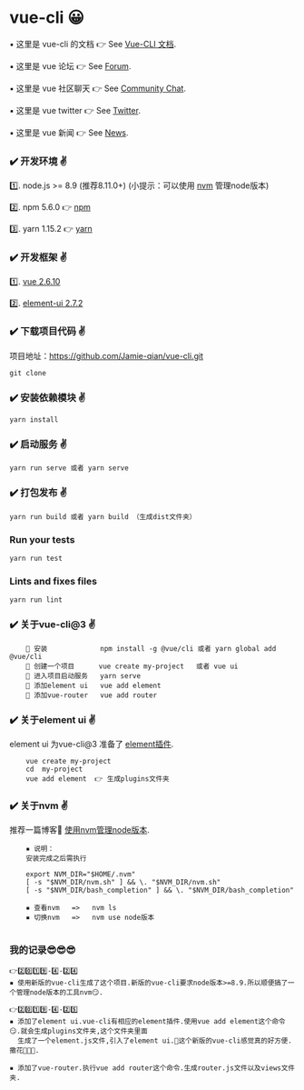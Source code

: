 # vue-cli 😀



▪️ 这里是 vue-cli 的文档 👉 See [Vue-CLI 文档](https://cli.vuejs.org/zh/).

▪️ 这里是 vue 论坛  👉 See [Forum](https://forum.vuejs.org/).

▪️ 这里是 vue 社区聊天 👉 See [Community Chat](https://discordapp.com/invite/HBherRA).

▪️ 这里是 vue twitter 👉 See [Twitter](https://twitter.com/vuejs).

▪️ 这里是 vue 新闻 👉 See [News](https://news.vuejs.org/).



### ✔️ 开发环境 ✌️

1️⃣. node.js >= 8.9 (推荐8.11.0+)         (小提示：可以使用 [nvm](https://github.com/creationix/nvm) 管理node版本)

2️⃣. npm  5.6.0   👉  [npm](https://www.npmjs.com.cn/)

3️⃣. yarn 1.15.2  👉  [yarn](https://yarnpkg.com/zh-Hant/)

### ✔️ 开发框架 ✌️

1️⃣. [vue 2.6.10](http://cn.vuejs.org/)

2️⃣. [element-ui 2.7.2](http://element.eleme.io/#/zh-CN/)


### ✔️ 下载项目代码 ✌️

项目地址：https://github.com/Jamie-qian/vue-cli.git
```
git clone 
```
    
### ✔️ 安装依赖模块 ✌️
```
yarn install
```

### ✔️ 启动服务 ✌️
```
yarn run serve 或者 yarn serve
```

### ✔️ 打包发布 ✌️
```
yarn run build 或者 yarn build （生成dist文件夹）
```

### Run your tests
```
yarn run test
```

### Lints and fixes files
```
yarn run lint
```

### ✔️ 关于vue-cli@3 ✌️
```
    🔅 安装             npm install -g @vue/cli 或者 yarn global add @vue/cli
    🔅 创建一个项目      vue create my-project   或者 vue ui
    🔅 进入项目启动服务   yarn serve
    🔅 添加element ui   vue add element
    🔅 添加vue-router   vue add router
```

### ✔️ 关于element ui ✌️

   element ui 为vue-cli@3 准备了 [element插件](https://github.com/ElementUI/vue-cli-plugin-element).
    
```
    vue create my-project
    cd  my-project
    vue add element  👉 生成plugins文件夹
```

### ✔️ 关于nvm ✌️

   推荐一篇博客🤗        [使用nvm管理node版本](http://bubkoo.com/2017/01/08/quick-tip-multiple-versions-node-nvm/).
```
    ▪️ 说明：
    安装完成之后需执行

    export NVM_DIR="$HOME/.nvm"
    [ -s "$NVM_DIR/nvm.sh" ] && \. "$NVM_DIR/nvm.sh"
    [ -s "$NVM_DIR/bash_completion" ] && \. "$NVM_DIR/bash_completion"

    ▪️ 查看nvm   =>   nvm ls
    ▪️ 切换nvm   =>   nvm use node版本
    
```
### 我的记录😎😎😎
```
👉2️⃣0️⃣1️⃣9️⃣-4️⃣-2️⃣4️⃣
▪️ 使用新版的vue-cli生成了这个项目.新版的vue-cli要求node版本>=8.9.所以顺便搞了一个管理node版本的工具nvm😏.

👉2️⃣0️⃣1️⃣9️⃣-4️⃣-2️⃣5️⃣
▪️ 添加了element ui.vue-cli有相应的element插件.使用vue add element这个命令😏.就会生成plugins文件夹,这个文件夹里面
  生成了一个element.js文件,引入了element ui.👏这个新版的vue-cli感觉真的好方便.撒花🎉🎉🎉.

▪️ 添加了vue-router.执行vue add router这个命令.生成router.js文件以及views文件夹.
```


